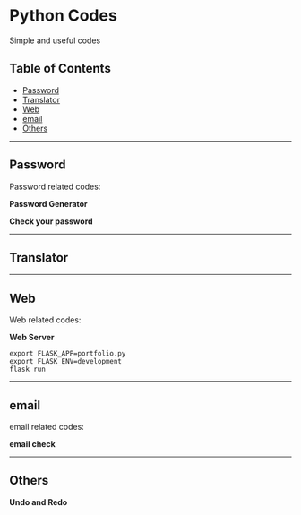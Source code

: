 # Python Codes
Simple and useful codes

## Table of Contents

- [Password](#password)
- [Translator](#translator)
- [Web](#web)
- [email](#email)
- [Others](#others)


---
## Password

Password related codes:

**Password Generator**

 
**Check your password**


---
## Translator



---
## Web

Web related codes:

**Web Server**

```shell
export FLASK_APP=portfolio.py
export FLASK_ENV=development
flask run
```

---
## email

email related codes:

**email check**


---
## Others

**Undo and Redo**
